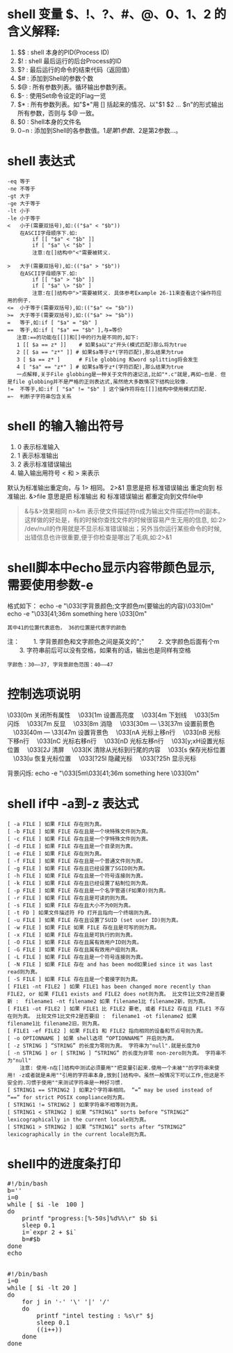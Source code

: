 # shell 变量 $$、$!、$?、$#、$@、$0、$1、$2 的含义解释:
  1. $$ : shell 本身的PID(Process ID)
  2. $! : shell 最后运行的后台Process的ID
  3. $? : 最后运行的命令的结束代码（返回值）
  4. $# : 添加到Shell的参数个数
  5. $@ : 所有参数列表。循环输出参数列表。
  6. $- : 使用Set命令设定的Flag一览
  7. $* : 所有参数列表。如"$*"用 [] 括起来的情况、以"$1 $2 … $n"的形式输出所有参数，否则与 $@ 一致。
  8. $0 : Shell本身的文件名 
  9. $0-$n :  添加到Shell的各参数值。$1是第1参数、$2是第2参数…。
  
# shell 表达式
	-eq 等于
	-ne 不等于
	-gt 大于
	-ge 大于等于
	-lt 小于
	-le 小于等于
	< 	小于(需要双括号),如:(("$a" < "$b"))
		在ASCII字母顺序下.如:
			if [[ "$a" < "$b" ]]
			if [ "$a" \< "$b" ]
			注意:在[]结构中"<"需要被转义.
	
	> 	大于(需要双括号),如:(("$a" > "$b"))
		在ASCII字母顺序下.如:
			if [[ "$a" > "$b" ]]
			if [ "$a" \> "$b" ]
			注意:在[]结构中">"需要被转义. 具体参考Example 26-11来查看这个操作符应用的例子.
	<=	小于等于(需要双括号),如:(("$a" <= "$b"))
	>= 	大于等于(需要双括号),如:(("$a" >= "$b"))
	= 	等于,如:if [ "$a" = "$b" ]
	== 	等于,如:if [ "$a" == "$b" ],与=等价
       注意:==的功能在[[]]和[]中的行为是不同的,如下:
       1 [[ $a == z* ]]    # 如果$a以"z"开头(模式匹配)那么将为true
       2 [[ $a == "z*" ]] # 如果$a等于z*(字符匹配),那么结果为true
       3 [ $a == z* ]      # File globbing 和word splitting将会发生
       4 [ "$a" == "z*" ] # 如果$a等于z*(字符匹配),那么结果为true
       一点解释,关于File globbing是一种关于文件的速记法,比如"*.c"就是,再如~也是. 但是file globbing并不是严格的正则表达式,虽然绝大多数情况下结构比较像.
	!=  不等于,如:if [ "$a" != "$b" ] 这个操作符将在[[]]结构中使用模式匹配.
	=~  判断子字符串包含关系
	
	   
	   
  
# shell 的输入输出符号
  1. 0 表示标准输入 
  2. 1 表示标准输出 
  3. 2 表示标准错误输出
  4. 输入输出用符号 < 和 > 来表示  

  默认为标准输出重定向，与 1> 相同。
  2>&1 意思是把 标准错误输出 重定向到 标准输出. 
  &>file 意思是把 标准输出 和 标准错误输出 都重定向到文件file中
  >&与&>效果相同
  n>&m 表示使文件描述符n成为输出文件描述符m的副本。这样做的好处是，有的时候你查找文件的时候很容易产生无用的信息,
  如:2> /dev/null的作用就是不显示标准错误输出；另外当你运行某些命令的时候,出错信息也许很重要,便于你检查是哪出了毛病,如:2>&1 
  
# shell脚本中echo显示内容带颜色显示, 需要使用参数-e  
  格式如下：
	echo -e "\033[字背景颜色;文字颜色m{要输出的内容}\033[0m"
	echo -e "\033[41;36m something here \033[0m"
	
	其中41的位置代表底色， 36的位置是代表字的颜色
	
  注： 
　　1. 字背景颜色和文字颜色之间是英文的";"
　　2. 文字颜色后面有个m 
　　3. 字符串前后可以没有空格，如果有的话，输出也是同样有空格 

    字颜色：30—–37, 字背景颜色范围：40—–47
# 控制选项说明
  \033[0m 关闭所有属性 
　\033[1m 设置高亮度 
　\033[4m 下划线 
　\033[5m 闪烁 
　\033[7m 反显 
　\033[8m 消隐 
　\033[30m — \33[37m 设置前景色 
　\033[40m — \33[47m 设置背景色 
　\033[nA 光标上移n行 
　\033[nB 光标下移n行 
　\033[nC 光标右移n行 
　\033[nD 光标左移n行 
　\033[y;xH设置光标位置 
　\033[2J 清屏 
　\033[K 清除从光标到行尾的内容 
　\033[s 保存光标位置 
　\033[u 恢复光标位置 
　\033[?25l 隐藏光标 
　\033[?25h 显示光标

  背景闪烁: echo -e "\033[5m\033[41;36m something here \033[0m"

# shell if中 -a到-z 表达式
	[ -a FILE ] 如果 FILE 存在则为真。
	[ -b FILE ] 如果 FILE 存在且是一个块特殊文件则为真。
	[ -c FILE ] 如果 FILE 存在且是一个字特殊文件则为真。
	[ -d FILE ] 如果 FILE 存在且是一个目录则为真。
	[ -e FILE ] 如果 FILE 存在则为真。
	[ -f FILE ] 如果 FILE 存在且是一个普通文件则为真。
	[ -g FILE ] 如果 FILE 存在且已经设置了SGID则为真。
	[ -h FILE ] 如果 FILE 存在且是一个符号连接则为真。
	[ -k FILE ] 如果 FILE 存在且已经设置了粘制位则为真。
	[ -p FILE ] 如果 FILE 存在且是一个名字管道(F如果O)则为真。
	[ -r FILE ] 如果 FILE 存在且是可读的则为真。
	[ -s FILE ] 如果 FILE 存在且大小不为0则为真。
	[ -t FD ] 如果文件描述符 FD 打开且指向一个终端则为真。
	[ -u FILE ] 如果 FILE 存在且设置了SUID (set user ID)则为真。
	[ -w FILE ] 如果 FILE 如果 FILE 存在且是可写的则为真。
	[ -x FILE ] 如果 FILE 存在且是可执行的则为真。
	[ -O FILE ] 如果 FILE 存在且属有效用户ID则为真。
	[ -G FILE ] 如果 FILE 存在且属有效用户组则为真。
	[ -L FILE ] 如果 FILE 存在且是一个符号连接则为真。
	[ -N FILE ] 如果 FILE 存在 and has been mod如果ied since it was last read则为真。
	[ -S FILE ] 如果 FILE 存在且是一个套接字则为真。
	[ FILE1 -nt FILE2 ] 如果 FILE1 has been changed more recently than FILE2, or 如果 FILE1 exists and FILE2 does not则为真。 比文件1比文件2是否要新 :  filename1 -nt filename2 如果 filename1比 filename2新，则为真。
	[ FILE1 -ot FILE2 ] 如果 FILE1 比 FILE2 要老, 或者 FILE2 存在且 FILE1 不存在则为真。 比较文件1比文件2是否要旧 :  filename1 -ot filename2 如果 filename1比 filename2旧，则为真。
	[ FILE1 -ef FILE2 ] 如果 FILE1 和 FILE2 指向相同的设备和节点号则为真。
	[ -o OPTIONNAME ] 如果 shell选项 “OPTIONNAME” 开启则为真。
	[ -z STRING ] “STRING” 的长度为零则为真。 字符串为"null".就是长度为0
	[ -n STRING ] or [ STRING ] “STRING” 的长度为非零 non-zero则为真。 字符串不为"null"
		注意: 使用-n在[]结构中测试必须要用""把变量引起来.使用一个未被""的字符串来使用! -z或者就是未用""引用的字符串本身,放到[]结构中。虽然一般情况下可以工作,但这是不安全的.习惯于使用""来测试字符串是一种好习惯.
	[ STRING1 == STRING2 ] 如果2个字符串相同。 “=” may be used instead of “==” for strict POSIX compliance则为真。
	[ STRING1 != STRING2 ] 如果字符串不相等则为真。
	[ STRING1 < STRING2 ] 如果 “STRING1” sorts before “STRING2” lexicographically in the current locale则为真。
	[ STRING1 > STRING2 ] 如果 “STRING1” sorts after “STRING2” lexicographically in the current locale则为真。

	

	


	
# shell中的进度条打印
<pre>
#!/bin/bash
b=''
i=0
while [ $i -le  100 ]
do
	printf "progress:[%-50s]%d%%\r" $b $i
	sleep 0.1
	i=`expr 2 + $i`        
	b=#$b
done
echo


#!/bin/bash
i=0
while [ $i -lt 20 ]
do
	for j in '-' '\' '|' '/'
	do
		printf "intel testing : %s\r" $j
		sleep 0.1
		((i++))
	done
done
</pre>



